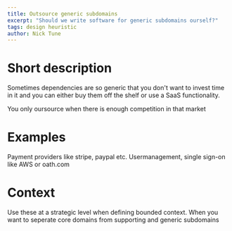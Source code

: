 ```yaml
---
title: Outsource generic subdomains
excerpt: "Should we write software for generic subdomains ourself?"
tags: design heuristic
author: Nick Tune
---
```


# Short description

Sometimes dependencies are so generic that you don't want to invest time in it and you can either buy them off the shelf or use a SaaS functionality.

You only oursource when there is enough competition in that market

# Examples

Payment providers like stripe, paypal etc.
Usermanagement, single sign-on like AWS or oath.com

# Context

Use these at a strategic level when defining bounded context. When you want to seperate core domains from supporting and generic subdomains
